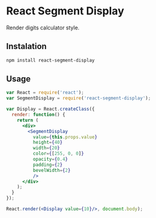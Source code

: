 React Segment Display
=====================
Render digits calculator style.

Instalation
-----------
```sh
npm install react-segment-display
```

Usage
-----
```jsx
var React = require('react');
var SegmentDisplay = require('react-segment-display');

var Display = React.createClass({
  render: function() {
    return (
      <div>
        <SegmentDisplay
          value={this.props.value}
          height={40}
          width={20}
          color={[255, 0, 0]}
          opacity={0.4}
          padding={2}
          bevelWidth={2}
          />
      </div>
    );
  }
});

React.render(<Display value={10}/>, document.body);
```
